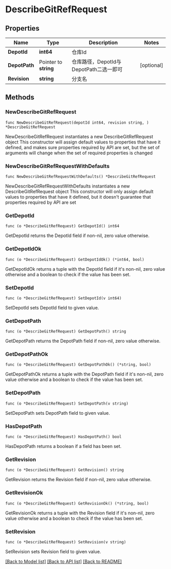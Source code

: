 # DescribeGitRefRequest

## Properties

Name | Type | Description | Notes
------------ | ------------- | ------------- | -------------
**DepotId** | **int64** | 仓库Id | 
**DepotPath** | Pointer to **string** | 仓库路径，DepotId与DepotPath二选一即可 | [optional] 
**Revision** | **string** | 分支名 | 

## Methods

### NewDescribeGitRefRequest

`func NewDescribeGitRefRequest(depotId int64, revision string, ) *DescribeGitRefRequest`

NewDescribeGitRefRequest instantiates a new DescribeGitRefRequest object
This constructor will assign default values to properties that have it defined,
and makes sure properties required by API are set, but the set of arguments
will change when the set of required properties is changed

### NewDescribeGitRefRequestWithDefaults

`func NewDescribeGitRefRequestWithDefaults() *DescribeGitRefRequest`

NewDescribeGitRefRequestWithDefaults instantiates a new DescribeGitRefRequest object
This constructor will only assign default values to properties that have it defined,
but it doesn't guarantee that properties required by API are set

### GetDepotId

`func (o *DescribeGitRefRequest) GetDepotId() int64`

GetDepotId returns the DepotId field if non-nil, zero value otherwise.

### GetDepotIdOk

`func (o *DescribeGitRefRequest) GetDepotIdOk() (*int64, bool)`

GetDepotIdOk returns a tuple with the DepotId field if it's non-nil, zero value otherwise
and a boolean to check if the value has been set.

### SetDepotId

`func (o *DescribeGitRefRequest) SetDepotId(v int64)`

SetDepotId sets DepotId field to given value.


### GetDepotPath

`func (o *DescribeGitRefRequest) GetDepotPath() string`

GetDepotPath returns the DepotPath field if non-nil, zero value otherwise.

### GetDepotPathOk

`func (o *DescribeGitRefRequest) GetDepotPathOk() (*string, bool)`

GetDepotPathOk returns a tuple with the DepotPath field if it's non-nil, zero value otherwise
and a boolean to check if the value has been set.

### SetDepotPath

`func (o *DescribeGitRefRequest) SetDepotPath(v string)`

SetDepotPath sets DepotPath field to given value.

### HasDepotPath

`func (o *DescribeGitRefRequest) HasDepotPath() bool`

HasDepotPath returns a boolean if a field has been set.

### GetRevision

`func (o *DescribeGitRefRequest) GetRevision() string`

GetRevision returns the Revision field if non-nil, zero value otherwise.

### GetRevisionOk

`func (o *DescribeGitRefRequest) GetRevisionOk() (*string, bool)`

GetRevisionOk returns a tuple with the Revision field if it's non-nil, zero value otherwise
and a boolean to check if the value has been set.

### SetRevision

`func (o *DescribeGitRefRequest) SetRevision(v string)`

SetRevision sets Revision field to given value.



[[Back to Model list]](../README.md#documentation-for-models) [[Back to API list]](../README.md#documentation-for-api-endpoints) [[Back to README]](../README.md)


